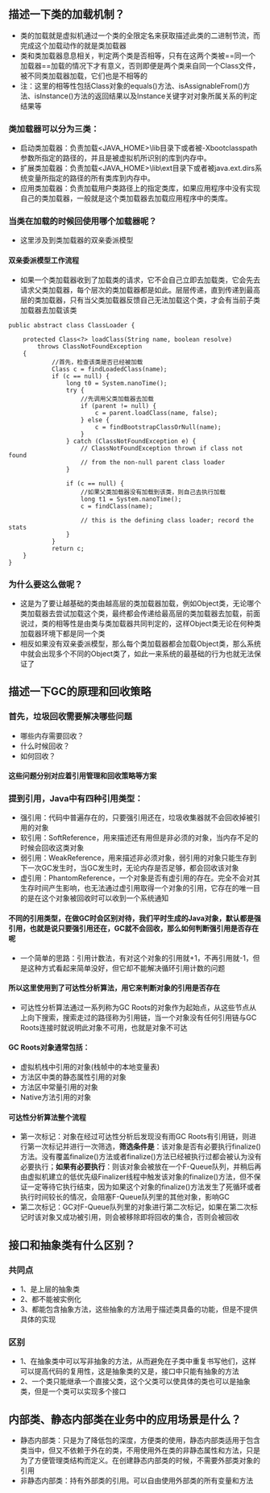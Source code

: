 ## 描述一下类的加载机制？
- 类的加载就是虚拟机通过一个类的全限定名来获取描述此类的二进制节流，而完成这个加载动作的就是类加载器
- 类和类加载器息息相关，判定两个类是否相等，只有在这两个类被==同一个加载器==加载的情况下才有意义，否则即便是两个类来自同一个Class文件，被不同类加载器加载，它们也是不相等的
- 注：这里的相等性包括Class对象的equals()方法、isAssignableFrom()方法、isInstance()方法的返回结果以及Instance关键字对对象所属关系的判定结果等

### 类加载器可以分为三类：

- 启动类加载器：负责加载<JAVA_HOME>\lib目录下或者被-Xbootclasspath参数所指定的路径的，并且是被虚拟机所识别的库到内存中。
- 扩展类加载器：负责加载<JAVA_HOME>\lib\ext目录下或者被java.ext.dirs系统变量所指定的路径的所有类库到内存中。
- 应用类加载器：负责加载用户类路径上的指定类库，如果应用程序中没有实现自己的类加载器，一般就是这个类加载器去加载应用程序中的类库。

### 当类在加载的时候回使用哪个加载器呢？

- 这里涉及到类加载器的双亲委派模型

#### 双亲委派模型工作流程

- 如果一个类加载器收到了加载类的请求，它不会自己立即去加载类，它会先去请求父类加载器，每个层次的类加载器都是如此。层层传递，直到传递到最高层的类加载器，只有当父类加载器反馈自己无法加载这个类，才会有当前子类加载器去加载该类
```
public abstract class ClassLoader {
    
    protected Class<?> loadClass(String name, boolean resolve)
        throws ClassNotFoundException
    {
            //首先，检查该类是否已经被加载
            Class c = findLoadedClass(name);
            if (c == null) {
                long t0 = System.nanoTime();
                try {
                    //先调用父类加载器去加载
                    if (parent != null) {
                        c = parent.loadClass(name, false);
                    } else {
                        c = findBootstrapClassOrNull(name);
                    }
                } catch (ClassNotFoundException e) {
                    // ClassNotFoundException thrown if class not found
                    // from the non-null parent class loader
                }

                if (c == null) {
                    //如果父类加载器没有加载到该类，则自己去执行加载
                    long t1 = System.nanoTime();
                    c = findClass(name);

                    // this is the defining class loader; record the stats
                }
            }
            return c;
    }
}
```

### 为什么要这么做呢？

- 这是为了要让越基础的类由越高层的类加载器加载，例如Object类，无论哪个类加载器去尝试加载这个类，最终都会传递给最高层的类加载器去加载，前面说过，类的相等性是由类与类加载器共同判定的，这样Object类无论在何种类加载器环境下都是同一个类
- 相反如果没有双亲委派模型，那么每个类加载器都会加载Object类，那么系统中就会出现多个不同的Object类了，如此一来系统的最基础的行为也就无法保证了

## 描述一下GC的原理和回收策略

### 首先，垃圾回收需要解决哪些问题

- 哪些内存需要回收？
- 什么时候回收？
- 如何回收？

#### 这些问题分别对应着引用管理和回收策略等方案

### 提到引用，Java中有四种引用类型：

- 强引用：代码中普遍存在的，只要强引用还在，垃圾收集器就不会回收掉被引用的对象
- 软引用：SoftReference，用来描述还有用但是非必须的对象，当内存不足的时候会回收这类对象
- 弱引用：WeakReference，用来描述非必须对象，弱引用的对象只能生存到下一次GC发生时，当GC发生时，无论内存是否足够，都会回收该对象
- 虚引用：PhantomReference，一个对象是否有虚引用的存在。完全不会对其生存时间产生影响，也无法通过虚引用取得一个对象的引用，它存在的唯一目的是在这个对象被回收时可以收到一个系统通知

#### 不同的引用类型，在做GC时会区别对待，我们平时生成的Java对象，默认都是强引用，也就是说只要强引用还在，GC就不会回收，那么如何判断强引用是否存在呢

- 一个简单的思路：引用计数法，有对这个对象的引用就+1，不再引用就-1，但是这种方式看起来简单没好，但它却不能解决循环引用计数的问题

#### 所以这里使用到了可达性分析算法，用它来判断对象的引用是否存在

- 可达性分析算法通过一系列称为GC Roots的对象作为起始点，从这些节点从上向下搜索，搜索走过的路径称为引用链，当一个对象没有任何引用链与GC Roots连接时就说明此对象不可用，也就是对象不可达

#### GC Roots对象通常包括：

- 虚拟机栈中引用的对象(栈帧中的本地变量表)
- 方法区中类的静态属性引用的对象
- 方法区中常量引用的对象
- Native方法引用的对象

#### 可达性分析算法整个流程

- 第一次标记：对象在经过可达性分析后发现没有雨GC Roots有引用链，则进行第一次标记并进行一次筛选，**筛选条件是**：该对象是否有必要执行finalize()方法。没有覆盖finalize()方法或者finalize()方法已经被执行过都会被认为没有必要执行；**如果有必要执行**：则该对象会被放在一个F-Queue队列，并稍后再由虚拟机建立的低优先级Finalizer线程中触发该对象的finalize()方法，但不保证一定等待它执行结束，因为如果这个对象的finalize()方法发生了死循环或者执行时间较长的情况，会阻塞F-Queue队列里的其他对象，影响GC
- 第二次标记：GC对F-Queue队列里的对象进行第二次标记，如果在第二次标记时该对象又成功被引用，则会被移除即将回收的集合，否则会被回收

## 接口和抽象类有什么区别？

### 共同点

- 1、是上层的抽象类
- 2、都不能被实例化
- 3、都能包含抽象方法，这些抽象的方法用于描述类具备的功能，但是不提供具体的实现

### 区别

- 1、在抽象类中可以写非抽象的方法，从而避免在子类中重复书写他们，这样可以提高代码的复用性，这是抽象类的又是，接口中只能有抽象的方法
- 2、一个类只能继承一个直接父类，这个父类可以使具体的类也可以是抽象类，但是一个类可以实现多个接口

## 内部类、静态内部类在业务中的应用场景是什么？

- 静态内部类：只是为了降低包的深度，方便类的使用，静态内部类适用于包含类当中，但又不依赖于外在的类，不用使用外在类的非静态属性和方法，只是为了方便管理类结构而定义。在创建静态内部类的时候，不需要外部类对象的引用
- 非静态内部类：持有外部类的引用。可以自由使用外部类的所有变量和方法
